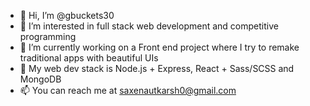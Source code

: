 - 👋 Hi, I’m @gbuckets30
- 👀 I’m interested in full stack web development and competitive programming
- 🌱 I’m currently working on a Front end project where I try to remake traditional apps with beautiful UIs
- :tada: My web dev stack is Node.js + Express, React + Sass/SCSS and MongoDB
- 📫 You can reach me at saxenautkarsh0@gmail.com
<!---
gbuckets30/gbuckets30 is a ✨ special ✨ repository because its `README.md` (this file) appears on your GitHub profile.
You can click the Preview link to take a look at your changes.
--->
